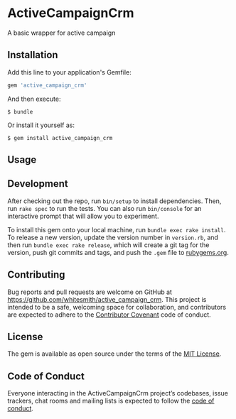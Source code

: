 # ActiveCampaignCrm
A basic wrapper for active campaign


## Installation

Add this line to your application's Gemfile:

```ruby
gem 'active_campaign_crm'
```

And then execute:

    $ bundle

Or install it yourself as:

    $ gem install active_campaign_crm

## Usage


## Development

After checking out the repo, run `bin/setup` to install dependencies. Then, run `rake spec` to run the tests. You can also run `bin/console` for an interactive prompt that will allow you to experiment.

To install this gem onto your local machine, run `bundle exec rake install`. To release a new version, update the version number in `version.rb`, and then run `bundle exec rake release`, which will create a git tag for the version, push git commits and tags, and push the `.gem` file to [rubygems.org](https://rubygems.org).

## Contributing

Bug reports and pull requests are welcome on GitHub at https://github.com/whitesmith/active_campaign_crm. This project is intended to be a safe, welcoming space for collaboration, and contributors are expected to adhere to the [Contributor Covenant](http://contributor-covenant.org) code of conduct.

## License

The gem is available as open source under the terms of the [MIT License](https://opensource.org/licenses/MIT).

## Code of Conduct

Everyone interacting in the ActiveCampaignCrm project’s codebases, issue trackers, chat rooms and mailing lists is expected to follow the [code of conduct](https://github.com/[USERNAME]/active_campaign_crm/blob/master/CODE_OF_CONDUCT.md).
